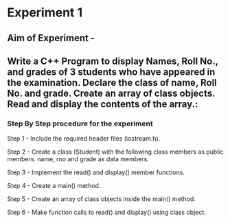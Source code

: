 # Experiment 1

## Aim of Experiment - 
## Write a C++ Program to display Names, Roll No., and grades of 3 students who have appeared in the examination. Declare the class of name, Roll No. and grade. Create an array of class objects. Read and display the contents of the array.:

### Step By Step procedure for the experiment
Step 1 - Include the required header files (iostream.h).

Step 2 - Create a class (Student) with the following class members as public members.
name, rno and grade as data members.

Step 3 - Implement the read() and display() member functions.

Step 4 - Create a main() method.

Step 5 - Create an array of class objects inside the main() method.

Step 6 - Make function calls to read() and display() using class object.
